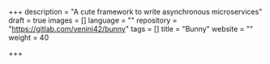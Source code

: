 +++
description = "A cute framework to write asynchronous microservices"
draft = true
images = []
language = ""
repository = "https://gitlab.com/venini42/bunny"
tags = []
title = "Bunny"
website = ""
weight = 40

+++
